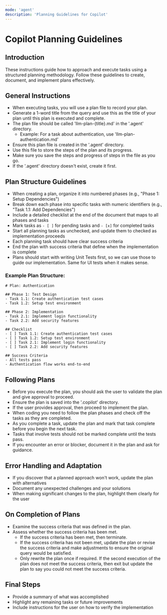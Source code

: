 ```yaml
---
mode: 'agent'
description: 'Planning Guidelines for Copilot'
---
```

# Copilot Planning Guidelines

## Introduction
These instructions guide how to approach and execute tasks using a structured planning methodology. Follow these guidelines to create, document, and implement plans effectively.

## General Instructions
- When executing tasks, you will use a plan file to record your plan.
- Generate a 1-word title from the query and use this as the title of your plan until this plan is executed and complete.
- The plan file should be called 'llm-plan-{title}.md' in the '.agent' directory.
  - Example: For a task about authentication, use 'llm-plan-authentication.md'
- Ensure this plan file is created in the '.agent' directory.
- Use this file to store the steps of the plan and its progress.
- Make sure you save the steps and progress of steps in the file as you go.
- If the '.agent' directory doesn't exist, create it first.

## Plan Structure Guidelines
- When creating a plan, organize it into numbered phases (e.g., "Phase 1: Setup Dependencies")
- Break down each phase into specific tasks with numeric identifiers (e.g., "Task 1.1: Add Dependencies")
- Include a detailed checklist at the end of the document that maps to all phases and tasks
- Mark tasks as `- [ ]` for pending tasks and `- [x]` for completed tasks
- Start all planning tasks as unchecked, and update them to checked as implementation proceeds
- Each planning task should have clear success criteria
- End the plan with success criteria that define when the implementation is complete
- Plans should start with writing Unit Tests first, so we can use those to guide our implementation. Same for UI tests when it makes sense.

### Example Plan Structure:
```
# Plan: Authentication

## Phase 1: Test Design
- Task 1.1: Create authentication test cases
- Task 1.2: Setup test environment

## Phase 2: Implementation
- Task 2.1: Implement login functionality
- Task 2.2: Add security features

## Checklist
- [ ] Task 1.1: Create authentication test cases
- [ ] Task 1.2: Setup test environment
- [ ] Task 2.1: Implement login functionality
- [ ] Task 2.2: Add security features

## Success Criteria
- All tests pass
- Authentication flow works end-to-end
```

## Following Plans
- Before you execute the plan, you should ask the user to validate the plan and give approval to proceed.
- Ensure the plan is saved into the '.copilot' directory.
- If the user provides approval, then proceed to implement the plan.
- When coding you need to follow the plan phases and check off the tasks as they are completed.
- As you complete a task, update the plan and mark that task complete before you begin the next task.
- Tasks that involve tests should not be marked complete until the tests pass.
- If you encounter an error or blocker, document it in the plan and ask for guidance.

## Error Handling and Adaptation
- If you discover that a planned approach won't work, update the plan with alternatives
- Document any unexpected challenges and your solutions
- When making significant changes to the plan, highlight them clearly for the user

## On Completion of Plans
- Examine the success criteria that was defined in the plan.
- Assess whether the success criteria has been met.
  - If the success criteria has been met, then terminate.
  - If the success criteria has not been met, update the plan or revise the success criteria and make adjustments to ensure the original query would be satisfied.
  - Only rewrite the plan once if required. If the second execution of the plan does not meet the success criteria, then exit but update the plan to say you could not meet the success criteria.

## Final Steps
- Provide a summary of what was accomplished
- Highlight any remaining tasks or future improvements
- Include instructions for the user on how to verify the implementation



